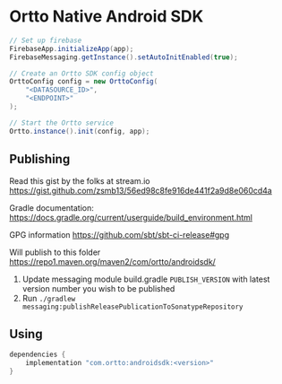 
# Ortto Native Android SDK


```java 
// Set up firebase
FirebaseApp.initializeApp(app);
FirebaseMessaging.getInstance().setAutoInitEnabled(true);

// Create an Ortto SDK config object
OrttoConfig config = new OrttoConfig(
    "<DATASOURCE_ID>",
    "<ENDPOINT>"
);

// Start the Ortto service
Ortto.instance().init(config, app);
```


## Publishing

Read this gist by the folks at stream.io https://gist.github.com/zsmb13/56ed98c8fe916de441f2a9d8e060cd4a

Gradle documentation: https://docs.gradle.org/current/userguide/build_environment.html 

GPG information https://github.com/sbt/sbt-ci-release#gpg 

Will publish to this folder https://repo1.maven.org/maven2/com/ortto/androidsdk/

1. Update messaging module build.gradle `PUBLISH_VERSION` with latest version number you wish to be published
2. Run `./gradlew messaging:publishReleasePublicationToSonatypeRepository`

## Using

```groovy
dependencies {
    implementation "com.ortto:androidsdk:<version>"
}
```